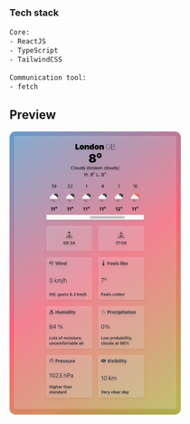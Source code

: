 
### Tech stack
```
Core:
- ReactJS
- TypeScript
- TailwindCSS

Communication tool:
- fetch
```


## Preview
<img src="/preview.png" height="500" style="border-radius:10px;margin-bottom:1rem;" />
